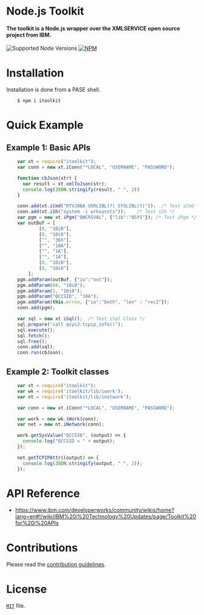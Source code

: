 # Node.js Toolkit

#### The toolkit is a Node.js wrapper over the XMLSERVICE open source project from IBM. 

![Supported Node Versions](https://img.shields.io/node/v-lts/itoolkit)
[![NPM](https://nodei.co/npm/itoolkit.png?downloads=true&downloadRank=true)](https://nodei.co/npm/itoolkit/)

# Installation  

Installation is done from a PASE shell.

```sh
    $ npm i itoolkit
```

# Quick Example

## Example 1: Basic APIs
```js
	var xt = require("itoolkit");
	var conn = new xt.iConn("*LOCAL", "USERNAME", "PASSWORD");

	function cbJson(str) {
	  var result = xt.xmlToJson(str);
	  console.log(JSON.stringify(result, " ", 2))
	}

	conn.add(xt.iCmd("RTVJOBA USRLIBL(?) SYSLIBL(?)"));  /* Test iCmd */
	conn.add(xt.iSh("system -i wrksyssts"));	/* Test iSh */
	var pgm = new xt.iPgm("QWCRSVAL", {"lib":"QSYS"}); /* Test iPgm */
	var outBuf = [
			[0, "10i0"],
			[0, "10i0"],
			["", "36h"],
			["", "10A"],
			["", "1A"],
			["", "1A"],
			[0, "10i0"],
			[0, "10i0"]
		];
	pgm.addParam(outBuf, {"io":"out"});
	pgm.addParam(66, "10i0");
	pgm.addParam(1, "10i0");
	pgm.addParam("QCCSID", "10A");
	pgm.addParam(this.errno, {"io":"both", "len" : "rec2"});
	conn.add(pgm);

	var sql = new xt.iSql();  /* Test iSql Class */
	sql.prepare("call qsys2.tcpip_info()");
	sql.execute();
	sql.fetch();
	sql.free();
	conn.add(sql);
	conn.run(cbJson);
```

## Example 2: Toolkit classes
```js
	var xt = require("itoolkit");
	var wk = require('itoolkit/lib/iwork');
	var nt = require('itoolkit/lib/inetwork');

	var conn = new xt.iConn("*LOCAL", "USERNAME", "PASSWORD");

	var work = new wk.iWork(conn);
	var net = new nt.iNetwork(conn);

	work.getSysValue("QCCSID", (output) => {
	  console.log("QCCSID = " + output);
	});

	net.getTCPIPAttr((output) => {
	  console.log(JSON.stringify(output, " ", 2));
	});
```

# API Reference
* https://www.ibm.com/developerworks/community/wikis/home?lang=en#!/wiki/IBM%20i%20Technology%20Updates/page/Toolkit%20for%20i%20APIs

# Contributions
Please read the [contribution guidelines](https://github.com/IBM/nodejs-itoolkit/blob/master/CONTRIBUTING.md).


# License
[`MIT`](https://github.com/IBM/nodejs-itoolkit/blob/master/LICENSE) file.
